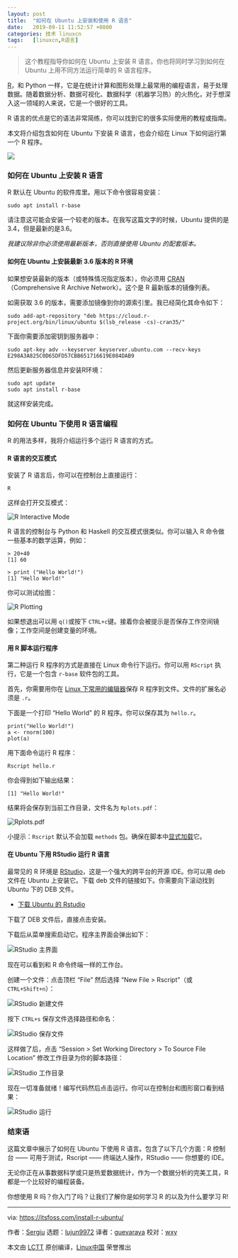 ```yaml
---
layout: post
title:	"如何在 Ubuntu 上安装和使用 R 语言"
date:	2019-09-11 11:52:57 +0800 
categories:	技术 linuxcn 
tags:	[linuxcn,R语言]
---
```




> 
> 这个教程指导你如何在 Ubuntu 上安装 R 语言。你也将同时学习到如何在 Ubuntu 上用不同方法运行简单的 R 语言程序。
> 
> 
> 


[R](https://www.r-project.org/)，和 Python 一样，它是在统计计算和图形处理上最常用的编程语言，易于处理数据。随着数据分析、数据可视化、数据科学（机器学习热）的火热化，对于想深入这一领域的人来说，它是一个很好的工具。


R 语言的优点是它的语法非常简练，你可以找到它的很多实际使用的教程或指南。


本文将介绍包含如何在 Ubuntu 下安装 R 语言，也会介绍在 Linux 下如何运行第一个 R 程序。


![](/Asserts/Images//attachment/album/201909/11/115259umnrin57vlrrhixl.jpg)


### 如何在 Ubuntu 上安装 R 语言


R 默认在 Ubuntu 的软件库里。用以下命令很容易安装：



```
sudo apt install r-base
```

请注意这可能会安装一个较老的版本。在我写这篇文字的时候，Ubuntu 提供的是 3.4，但是最新的是3.6。


*我建议除非你必须使用最新版本，否则直接使用 Ubuntu 的配套版本。*


#### 如何在 Ubuntu 上安装最新 3.6 版本的 R 环境


如果想安装最新的版本（或特殊情况指定版本），你必须用 [CRAN](https://cran.r-project.org/)（Comprehensive R Archive Network）。这个是 R 最新版本的镜像列表。


如需获取 3.6 的版本，需要添加镜像到你的源索引里。我已经简化其命令如下：



```
sudo add-apt-repository "deb https://cloud.r-project.org/bin/linux/ubuntu $(lsb_release -cs)-cran35/"
```

下面你需要添加密钥到服务器中：



```
sudo apt-key adv --keyserver keyserver.ubuntu.com --recv-keys E298A3A825C0D65DFD57CBB651716619E084DAB9
```

然后更新服务器信息并安装R环境：



```
sudo apt update
sudo apt install r-base
```

就这样安装完成。


### 如何在 Ubuntu 下使用 R 语言编程


R 的用法多样，我将介绍运行多个运行 R 语言的方式。


#### R 语言的交互模式


安装了 R 语言后，你可以在控制台上直接运行：



```
R
```

这样会打开交互模式：


![R Interactive Mode](/Asserts/Images//attachment/album/201909/11/115303c9i5c3zxw5luwfi3.png)


R 语言的控制台与 Python 和 Haskell 的交互模式很类似。你可以输入 R 命令做一些基本的数学运算，例如：



```
> 20+40
[1] 60

> print ("Hello World!")
[1] "Hello World!"
```

你可以测试绘图：


![R Plotting](/Asserts/Images//attachment/album/201909/11/115307gb4wjy3jgmjyokbj.jpg)


如果想退出可以用 `q()`或按下 `CTRL+c`键。接着你会被提示是否保存工作空间镜像；工作空间是创建变量的环境。


#### 用 R 脚本运行程序


第二种运行 R 程序的方式是直接在 Linux 命令行下运行。你可以用 `RScript` 执行，它是一个包含 `r-base` 软件包的工具。


首先，你需要用你在 [Linux 下常用的编辑器](https://itsfoss.com/best-modern-open-source-code-editors-for-linux/)保存 R 程序到文件。文件的扩展名必须是 `.r`。


下面是一个打印 “Hello World” 的 R 程序。你可以保存其为 `hello.r`。



```
print("Hello World!")
a <- rnorm(100)
plot(a)
```

用下面命令运行 R 程序：



```
Rscript hello.r
```

你会得到如下输出结果：



```
[1] "Hello World!"
```

结果将会保存到当前工作目录，文件名为 `Rplots.pdf`：


![Rplots.pdf](/Asserts/Images//attachment/album/201909/11/115309u0ra26orxl9p5o0t.png)


小提示：`Rscript` 默认不会加载 `methods` 包。确保在脚本中[显式加载](https://www.dummies.com/programming/r/how-to-install-load-and-unload-packages-in-r/)它。


#### 在 Ubuntu 下用 RStudio 运行 R 语言


最常见的 R 环境是 [RStudio](https://www.rstudio.com/)，这是一个强大的跨平台的开源 IDE。你可以用 deb 文件在 Ubuntu 上安装它。下载 deb 文件的链接如下。你需要向下滚动找到 Ubuntu 下的 DEB 文件。


* [下载 Ubuntu 的 Rstudio](https://www.rstudio.com/products/rstudio/download/#download)


下载了 DEB 文件后，直接点击安装。


下载后从菜单搜索启动它。程序主界面会弹出如下：


![RStudio 主界面](/Asserts/Images//attachment/album/201909/11/115311e66zyyfzdfyfczfa.jpg)


现在可以看到和 R 命令终端一样的工作台。


创建一个文件：点击顶栏 “File” 然后选择 “New File > Rscript”（或 `CTRL+Shift+n`）：


![RStudio 新建文件](/Asserts/Images//attachment/album/201909/11/115313co2zwcja9166w91c.png)


按下 `CTRL+s` 保存文件选择路径和命名：


![RStudio 保存文件](/Asserts/Images//attachment/album/201909/11/115314zak1eqmqa664uzhk.png)


这样做了后，点击 “Session > Set Working Directory > To Source File Location” 修改工作目录为你的脚本路径：


![RStudio 工作目录](/Asserts/Images//attachment/album/201909/11/115315yj9f9zzblss499f4.png)


现在一切准备就绪！编写代码然后点击运行。你可以在控制台和图形窗口看到结果：


![RStudio 运行](/Asserts/Images//attachment/album/201909/11/115316h7m55ecn6qp6cwwg.jpg)


### 结束语


这篇文章中展示了如何在 Ubuntu 下使用 R 语言。包含了以下几个方面：R 控制台 —— 可用于测试，Rscript —— 终端达人操作，RStudio —— 你想要的 IDE。


无论你正在从事数据科学或只是热爱数据统计，作为一个数据分析的完美工具，R 都是一个比较好的编程装备。


你想使用 R 吗？你入门了吗？让我们了解你是如何学习 R 的以及为什么要学习 R!




---


via: <https://itsfoss.com/install-r-ubuntu/>


作者：[Sergiu](https://itsfoss.com/author/sergiu/) 选题：[lujun9972](https://github.com/lujun9972) 译者：[guevaraya](https://github.com/guevaraya) 校对：[wxy](https://github.com/wxy)


本文由 [LCTT](https://github.com/LCTT/TranslateProject) 原创编译，[Linux中国](https://linux.cn/) 荣誉推出
